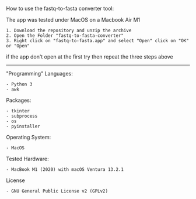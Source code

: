 How to use the fastq-to-fasta converter tool:

The app was tested under MacOS on a Macbook Air M1

    1. Download the repository and unzip the archive
    2. Open the Folder "fastq-to-fasta-converter"
    3. Right click on "fastq-to-fasta.app" and select "Open" click on "OK" or "Open"

if the app don't open at the first try then repeat the three steps above

-------------------------------------

"Programming" Languages:

    - Python 3
    - awk


Packages:

    - tkinter 
    - subprocess
    - os
    - pyinstaller
    
Operating System:

    - MacOS 
    
Tested Hardware:

    - MacBook M1 (2020) with macOS Ventura 13.2.1
    
    
License

    - GNU General Public License v2 (GPLv2) 

